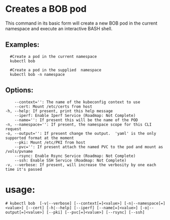 # Creates a BOB pod

This command in its basic form will create a new BOB pod in the current namespace 
and execute an interactive BASH shell.

## Examples:

      #Create a pod in the current namespace
      kubectl bob 
    
      #Create a pod in the supplied  namespace
      kubectl bob -n namespace

## Options:
        --context='': The name of the kubeconfig context to use
        --cert: Mount /etc/certs from host
    -h, --help: If present, print this help message
        --iperf: Enable Iperf Service (Roadmap: Not Complete)
        --name='': If present this will be the name of the POD
    -n, --namespace='': If present, the namespace scope for this CLI request
    -o, --output='': If present change the output.  'yaml' is the only supported format at the moment
        --pki: Mount /etc/PKI from host
        --pvc='': If present attach the named PVC to the pod and mount as /vols/pvname
        --rsync: Enable Rsync Service (Roadmap: Not Complete)
        --ssh: Enable SSH Service (Roadmap: Not Complete)
    -v, --verbose: If present, will increase the verbosity by one each time it's passed
# usage:
  

    # kubectl bob  [-v|--verbose] [--context[=]<value>] [-n|--namespace[=]<value>] [--cert] [-h|--help] [--iperf] [--name[=]<value>] [-o|--output[=]<value>] [--pki] [--pvc[=]<value>] [--rsync] [--ssh]

<!--stackedit_data:
eyJoaXN0b3J5IjpbLTE1MTA5MjY1OTldfQ==
-->